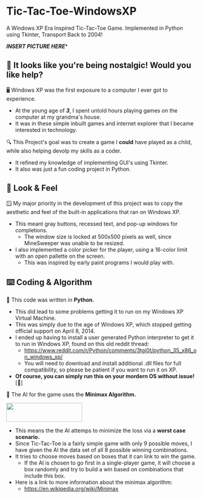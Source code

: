 # Tic-Tac-Toe-WindowsXP
A Windows XP Era Inspired Tic-Tac-Toe Game. Implemented in Python using Tkinter, Transport Back to 2004!

***INSERT PICTURE HERE****

## 📎 It looks like you're being nostalgic! Would you like help?

🖥️ Windows XP was the first exposure to a computer I ever got to experience.
* At the young age of ***3***, I spent untold hours playing games on the computer at my grandma's house.
* It was in these simple inbuilt games and internet explorer that I became interested in technology.

🔍 This Project's goal was to create a game I **could** have played as a child, while also helping devolp my skills as a coder.
* It refined my knowledge of implementing GUI's using Tkinter.
* It also was just a fun coding project in Python.

## 👀 Look & Feel

🪟 My major priority in the development of this project was to copy the aesthetic and feel of the built-in applications that ran on Windows XP.
* This meant gray buttons, recessed text, and pop-up windows for completions.
  * The window size is locked at 500x500 pixels as well, since MineSweeper was unable to be resized. 
* I also implemented a color picker for the player, using a 16-color limit with an open pallette on the screen.
  * This was inspired by early paint programs I would play with.

## ⌨️ Coding & Algorithm

🐍 This code was written in **Python.**
* This did lead to some problems getting it to run on my Windows XP Virtual Machine.
* This was simply due to the age of Windows XP, which stopped getting official support on April 8, 2014.
* I ended up having to install a user generated Python interpreter to get it to run in Windows XP, found on this old reddit thread:
  * https://www.reddit.com/r/Python/comments/3tgi0t/python_35_x86_on_windows_xp/
  * You will need to download and install additional .dll files for full compatibility, so please be patient if you want to run it on XP.
* **Of course, you can simply run this on your mordern OS without issue!** [🙂]

🤖 The AI for the game uses the **Minimax Algorithm.**

<img src="https://github.com/Azaze7/Tic-Tac-Toe-WindowsXP/assets/97211914/d552f9aa-c134-46dd-85d8-913e784f9de4" width="200" height="50">

* This means the the AI attemps to minimize the loss via a **worst case scenario.**
* Since Tic-Tac-Toe is a fairly simple game with only 9 possible moves, I have given the AI the data set of all 8 possible winning combinations.
* It tries to choose moves based on boxes that it can link to win the game.
  * If the AI is chosen to go first in a single-player game, it will choose a box randomly and try to build a win based on combinations that include this box.
* Here is a link to more information about the minimax algorithm:
  * https://en.wikipedia.org/wiki/Minimax
